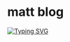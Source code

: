 

# matt blog



[![Typing SVG](https://readme-typing-svg.herokuapp.com?lines=imattdu)](https://git.io/typing-svg)









